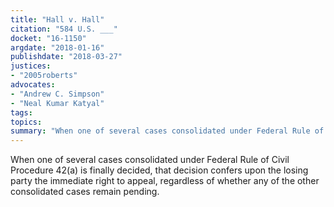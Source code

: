 ```yaml
---
title: "Hall v. Hall"
citation: "584 U.S. ___"
docket: "16-1150"
argdate: "2018-01-16"
publishdate: "2018-03-27"
justices:
- "2005roberts"
advocates:
- "Andrew C. Simpson"
- "Neal Kumar Katyal"
tags:
topics:
summary: "When one of several cases consolidated under Federal Rule of Civil Procedure 42(a) is finally decided, that decision confers upon the losing party the immediate right to appeal, regardless of whether any of the other consolidated cases remain pending."
---
```

When one of several cases consolidated under Federal Rule of Civil Procedure 42(a) is finally decided, that decision confers upon the losing party the immediate right to appeal, regardless of whether any of the other consolidated cases remain pending.

